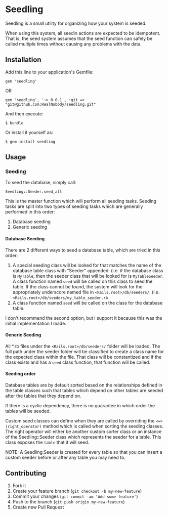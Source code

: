 # Seedling

Seedling is a small utility for organizing how your system is seeded.

When using this system, all seedin actions are expected to be idempotent.  That is,
the seed system assumes that the seed function can safely be called multiple times without causing any problems with
the data.


## Installation

Add this line to your application's Gemfile:

    gem 'seedling'

OR

    gem 'seedling', '~> 0.0.1', :git => "git@github.com:RealNobody/seedling.git"

And then execute:

    $ bundle

Or install it yourself as:

    $ gem install seedling

## Usage

### Seeding

To seed the database, simply call:

`Seedling::Seeder.seed_all`

This is the master function which will perform all seeding tasks.  Seeding tasks are split into two types of seeding
tasks which are generally performed in this order:

1. Database seeding
2. Generic seeding

#### Database Seeding

There are 2 different ways to seed a database table, which are tried in this order:

1. A special seeding class will be looked for that matches the name of the database table class with "Seeder"
appended.  (i.e. if the database class is `MyTable`, then the seeder class that will be looked for is `MyTableSeeder`.
A class function named `seed` will be called on this class to seed the table.  If the class cannot be found, the
system will look for the appropriately underscore named file in `<Rails.root>/db/seeders/`.  (i.e.
`<Rails.root>/db/seeders/my_table_seeder.rb`
2. A class function named `seed` will be called on the class for the database table.

I don't recommend the second option, but I support it because this was the initial implementation I made.

#### Generic Seeding

All *.rb files under the `<Rails.root>/db/seeders/` folder will be loaded.  The full path under the seeder folder
will be classified to create a class name for the expected class within the file.  That class will be constantized
and if the class exists and has a `seed` class function, that function will be called.

#### Seeding order

Database tables are by default sorted based on the relationships defined in the table classes such that tables which
depend on other tables are seeded after the tables that they depend on.

If there is a cyclic dependency, there is no guarantee in which order the tables will be seeded.

Custom seed classes can define when they are called by overriding the `<=>(right_operator)` method which is called
when sorting the seeding classes.  The right operator will either be another custom sorter class or an instance of
the Seedling::Seeder class which represents the seeder for a table.  This class exposes the `table` that it will seed.

NOTE:  A Seedling:Seeder is created for every table so that you can insert a custom seeder before or after any table
you may need to.

## Contributing

1. Fork it
2. Create your feature branch (`git checkout -b my-new-feature`)
3. Commit your changes (`git commit -am 'Add some feature'`)
4. Push to the branch (`git push origin my-new-feature`)
5. Create new Pull Request